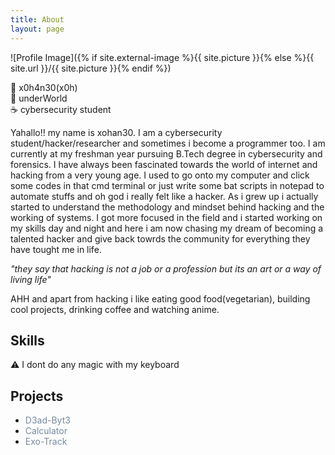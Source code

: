 ```yaml
---
title: About
layout: page
---
```

![Profile Image]({% if site.external-image %}{{ site.picture }}{% else %}{{ site.url }}/{{ site.picture }}{% endif %})

👾 x0h4n30(x0h)<br>
📍 underWorld <br>
☕️ cybersecurity student<br>

<p>Yahallo!! my name is xohan30. I am a cybersecurity student/hacker/researcher
and sometimes i become a programmer too. I am currently at my freshman year pursuing B.Tech degree in
cybersecurity and forensics. I have always been fascinated towards the world of internet and hacking
from a very young age. I used to go onto my computer and click some codes in that cmd terminal or just write some
bat scripts in notepad to automate stuffs and oh god i really felt like a hacker. As i grew up i actually started 
to understand the methodology and mindset behind hacking and the working of systems. I got more focused in the field and i started
working on my skills day and night and here i am now chasing my dream of becoming a talented hacker and give back towrds the community 
for everything they have tought me in life.</p>

_"they say that hacking is not a job or a profession but its an art or a way of living life"_

<p>
AHH and apart from hacking i like eating good food(vegetarian), building cool projects, drinking coffee and watching anime.
</p>

<h2>Skills</h2>

<p>⚠️ I dont do any magic with my keyboard</p>

<h2>Projects</h2>

<ul>
	<li><a href="https://github.com/xohan30/D3ad-Byt3" style="color:#758AA2;text-decoration:none;">D3ad-Byt3</a></li>
	<li><a href="https://github.com/xohan30/Calculator" style="color:#758AA2;text-decoration:none;">Calculator</a></li>
	<li><a href="https://github.com/xohan30/Exo-Track" style="color:#758AA2;text-decoration:none;">Exo-Track</a></li>
</ul>
